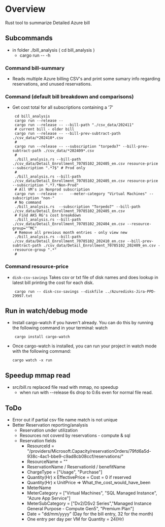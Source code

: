 # Overview

Rust tool to summarize Detailed Azure bill

## Subcommands

* in folder ./bill_analysis ( cd bill_analysis )
  * cargo run -- -h

### Command bill-summary

* Reads multiple Azure billing CSV's and print some sumary info regarding reservations, and unused reservations.

### Command (default bill breakdown and comparisons)

* Get cost total for all subscriptions containing a '7'

       cd bill_analysis
       cargo run --release --
       cargo run --release -- --bill-path "./csv_data/202411"
       # current bill - older bill
       cargo run --release -- --bill-prev-subtract-path ./csv_data/*202410*.csv
       #
       cargo run --release -- --subscription "torpedo7" --bill-prev-subtract-path ./csv_data/*202409*.csv
       #
       ./bill_analysis.rs --bill-path ./csv_data/Detail_Enrollment_70785102_202405_en.csv resource-price --subscription ".*7$" # Prod only
       #
       ./bill_analysis.rs --bill-path ./csv_data/Detail_Enrollment_70785102_202405_en.csv resource-price --subscription ".*7.*Non-Prod"
       # All VM's in Nonprod subscription
       cargo run --release --   --meter-category "Virtual Machines" --subscription "non-"
       # No command
       ./bill_analysis.rs  --subscription "Torpedo7" --bill-path ./csv_data/Detail_Enrollment_70785102_202405_en.csv
       # Find AKS RG's cost breakdown
       ./bill_analysis.rs --bill-path ./csv_data/Detail_Enrollment_70785102_202404_en.csv --resource-group="^MC"
       # Remove all previous month entries - only view new
       ./bill_analysis.rs --bill-path ./csv_data/Detail_Enrollment_70785102_202410_en.csv --bill-prev-subtract-path ./csv_data/Detail_Enrollment_70785102_202409_en.csv --resource-group ".*"
       #

### Command resource-price

* ```disk-csv-savings``` Takes csv or txt file of disk names and does lookup in latest bill printing the cost for each disk.

       cargo run -- disk-csv-savings --diskfile ../Azuredisks-Jira-PPD-29997.txt

## Run in watch/debug mode

* Install cargo-watch if you haven't already. You can do this by running the following command in your terminal:
watch

       cargo install cargo-watch
* Once cargo-watch is installed, you can run your project in watch mode with the following command:

      cargo watch -x run

## Speedup mmap read

* src/bill.rs replaced file read with mmap, no speedup
  * when run with --release 6s drop to 0.6s even for normal file read.

## ToDo

* Error out if partial csv file name match is not unique
* Better Reservation reporting/analysis
  * Reservation under utilization
  * Resources not coverd by reservations - compute & sql
  * Reservation fields
    * ResourceId = "/providers/Microsoft.Capacity/reservationOrders/79fd6a5d-938c-4ac1-bbe9-c9ad8cb08ccf/reservations/"
    * ResourceName = ""
    * ReservationName / ReservationId / benefitName
    * ChargeType = ["Usage", "Purchase"]
    * Quantity(Hr) x EffectivePrice = Cost = 0 if reserved
    * Quantity(Hr) x UnitPrice => What_the_cost_would_have_been
    * MeterName
    * MeterCategory = ["Virtual Machines", "SQL Managed Instance", "Azure App Service"]
    * MeterSubCategory = ["Dv2/DSv2 Series","Managed Instance General Purpose - Compute Gen5", "Premium Plan"]
    * Date = "dd/mm/yyyy" (Day for the bill entry, 32 for the month)
    * One entry per day per VM for Quantity = 24(Hr)
